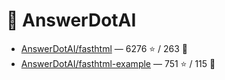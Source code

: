 # 👤 AnswerDotAI

- [AnswerDotAI/fasthtml](https://github.com/AnswerDotAI/fasthtml) — 6276 ⭐️ / 263 🍴
- [AnswerDotAI/fasthtml-example](https://github.com/AnswerDotAI/fasthtml-example) — 751 ⭐️ / 115 🍴
